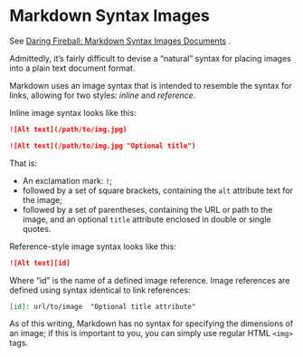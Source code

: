 # Markdown Syntax Images

See [Daring Fireball: Markdown Syntax Images Documents](https://daringfireball.net/projects/markdown/syntax#img) .

Admittedly, it’s fairly difficult to devise a “natural” syntax for placing images into a plain text document format.

Markdown uses an image syntax that is intended to resemble the syntax for links, allowing for two styles: *inline* and *reference*.

Inline image syntax looks like this:

```markdown
![Alt text](/path/to/img.jpg)

![Alt text](/path/to/img.jpg "Optional title")
```

That is:

- An exclamation mark: `!`;
- followed by a set of square brackets, containing the `alt` attribute text for the image;
- followed by a set of parentheses, containing the URL or path to the image, and an optional `title` attribute enclosed in double or single quotes.

Reference-style image syntax looks like this:

```markdown
![Alt text][id]
```

Where “id” is the name of a defined image reference. Image references are defined using syntax identical to link references:

```markdown
[id]: url/to/image  "Optional title attribute"
```

As of this writing, Markdown has no syntax for specifying the dimensions of an image; if this is important to you, you can simply use regular HTML `<img>` tags.

